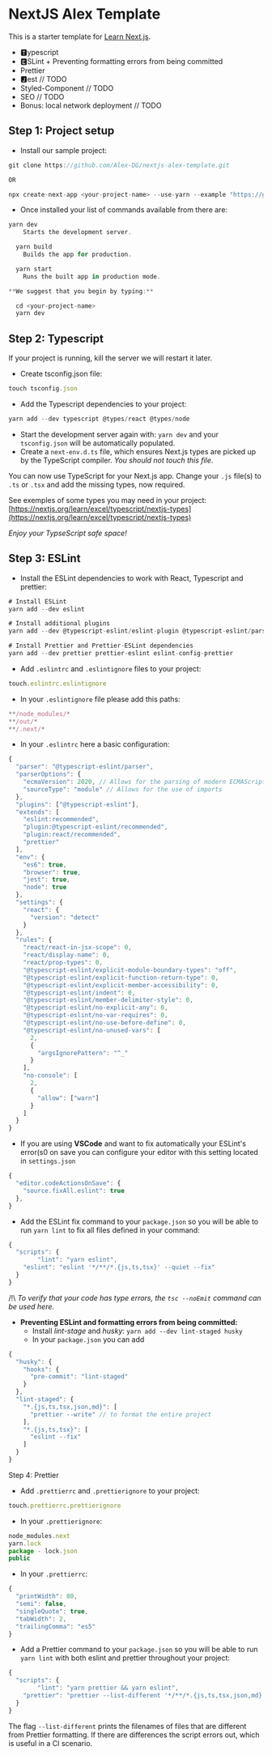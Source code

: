 # NextJS Alex Template

This is a starter template for [Learn Next.js](https://nextjs.org/learn).

- 🆃ypescript
- 🅴SLint + Preventing formatting errors from being committed
- Prettier
- 🅹est // TODO
- Styled-Component // TODO
- SEO // TODO
- Bonus: local network deployment // TODO

## **Step 1: Project setup**

- Install our sample project:

```jsx
git clone https://github.com/Alex-DG/nextjs-alex-template.git

OR

npx create-next-app <your-project-name> --use-yarn --example "https://github.com/vercel/next-learn-starter/tree/master/basics-final"
```

- Once installed your list of commands available from there are:

```jsx
yarn dev
    Starts the development server.

  yarn build
    Builds the app for production.

  yarn start
    Runs the built app in production mode.

**We suggest that you begin by typing:**

  cd <your-project-name>
  yarn dev
```

## Step 2: Typescript

If your project is running, kill the server we will restart it later.

- Create tsconfig.json file:

```jsx
touch tsconfig.json
```

- Add the Typescript dependencies to your project:

```jsx
yarn add --dev typescript @types/react @types/node
```

- Start the development server again with: `yarn dev` and your `tsconfig.json` will be automatically populated.
- Create a `next-env.d.ts` file, which ensures Next.js types are picked up by the TypeScript compiler. _You should not touch this file_.

You can now use TypeScript for your Next.js app. Change your `.js` file(s) to `.ts` or `.tsx` and add the missing types, now required.

See exemples of some types you may need in your project: [https://nextjs.org/learn/excel/typescript/nextjs-types](https://nextjs.org/learn/excel/typescript/nextjs-types)

_Enjoy your TypseScript safe space!_

## Step 3: ESLint

- Install the ESLint dependencies to work with React, Typescript and prettier:

```jsx
# Install ESLint
yarn add --dev eslint

# Install additional plugins
yarn add --dev @typescript-eslint/eslint-plugin @typescript-eslint/parser eslint-plugin-prettier eslint-plugin-react

# Install Prettier and Prettier-ESLint dependencies
yarn add --dev prettier prettier-eslint eslint-config-prettier
```

- Add `.eslintrc` and `.eslintignore` files to your project:

```jsx
touch.eslintrc.eslintignore
```

- In your `.eslintignore` file please add this paths:

```jsx
**/node_modules/*
**/out/*
**/.next/*
```

- In your `.eslintrc` here a basic configuration:

```jsx
{
  "parser": "@typescript-eslint/parser",
  "parserOptions": {
    "ecmaVersion": 2020, // Allows for the parsing of modern ECMAScript features
    "sourceType": "module" // Allows for the use of imports
  },
  "plugins": ["@typescript-eslint"],
  "extends": [
    "eslint:recommended",
    "plugin:@typescript-eslint/recommended",
    "plugin:react/recommended",
    "prettier"
  ],
  "env": {
    "es6": true,
    "browser": true,
    "jest": true,
    "node": true
  },
  "settings": {
    "react": {
      "version": "detect"
    }
  },
  "rules": {
    "react/react-in-jsx-scope": 0,
    "react/display-name": 0,
    "react/prop-types": 0,
    "@typescript-eslint/explicit-module-boundary-types": "off",
    "@typescript-eslint/explicit-function-return-type": 0,
    "@typescript-eslint/explicit-member-accessibility": 0,
    "@typescript-eslint/indent": 0,
    "@typescript-eslint/member-delimiter-style": 0,
    "@typescript-eslint/no-explicit-any": 0,
    "@typescript-eslint/no-var-requires": 0,
    "@typescript-eslint/no-use-before-define": 0,
    "@typescript-eslint/no-unused-vars": [
      2,
      {
        "argsIgnorePattern": "^_"
      }
    ],
    "no-console": [
      2,
      {
        "allow": ["warn"]
      }
    ]
  }
}
```

- If you are using **VSCode** and want to fix automatically your ESLint's error(s0 on save you can configure your editor with this setting located in `settings.json`

```jsx
{
  "editor.codeActionsOnSave": {
    "source.fixAll.eslint": true
  },
}
```

- Add the ESLint fix command to your `package.json` so you will be able to run `yarn lint` to fix all files defined in your command:

```jsx
{
  "scripts": {
		"lint": "yarn eslint",
    "eslint": "eslint '*/**/*.{js,ts,tsx}' --quiet --fix"
  }
}
```

/!\ _To verify that your code has type errors, the `tsc --noEmit` command can be used here._

- **Preventing ESLint and formatting errors from being committed:**
  - Install _lint-stage_ and _husky_: `yarn add --dev lint-staged husky`
  - In your `package.json` you can add

```jsx
{
  "husky": {
    "hooks": {
      "pre-commit": "lint-staged"
    }
  },
  "lint-staged": {
    "*.{js,ts,tsx,json,md}": [
      "prettier --write" // to format the entire project
    ],
    "*.{js,ts,tsx}": [
      "eslint --fix"
    ]
  }
}
```

Step 4: Prettier

- Add `.prettierrc` and `.prettierignore` to your project:

```jsx
touch.prettierrc.prettierignore
```

- In your `.prettierignore`:

```jsx
node_modules.next
yarn.lock
package - lock.json
public
```

- In your `.prettierrc`:

```jsx
{
  "printWidth": 80,
  "semi": false,
  "singleQuote": true,
  "tabWidth": 2,
  "trailingComma": "es5"
}
```

- Add a Prettier command to your `package.json` so you will be able to run `yarn lint` with both eslint and prettier throughout your project:

```jsx
{
  "scripts": {
		"lint": "yarn prettier && yarn eslint",
    "prettier": "prettier --list-different '*/**/*.{js,ts,tsx,json,md}'",
  }
}
```

The flag `--list-different` prints the filenames of files that are different from Prettier formatting. If there are differences the script errors out, which is useful in a CI scenario.
